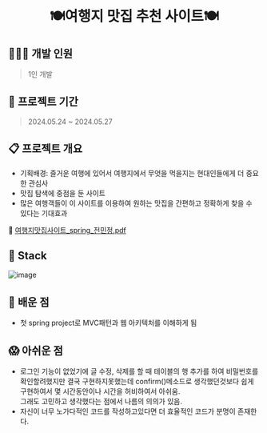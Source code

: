 <h1 align="center"> 🍽️여행지 맛집 추천 사이트🍽️ </h1>

## 👩🏻‍💻 개발 인원
> 1인 개발
>
## 🚀 프로젝트 기간
> 2024.05.24 ~ 2024.05.27
>
## 📋 프로젝트 개요
- 기획배경: 즐거운 여행에 있어서 여행지에서 무엇을 먹을지는 현대인들에게 더 중요한 관심사 <br>
- 맛집 탐색에 중점을 둔 사이트<br>
- 많은 여행객들이 이 사이트를 이용하여 원하는 맛집을 간편하고 정확하게 찾을 수 있다는 기대효과  

 🔗 [여행지맛집사이트_spring_전민정.pdf](https://github.com/ekfrif0914/TripMatZip/blob/main/%EC%97%AC%ED%96%89%EC%A7%80%EB%A7%9B%EC%A7%91%EC%82%AC%EC%9D%B4%ED%8A%B8_spring_%EC%A0%84%EB%AF%BC%EC%A0%95.pdf)

## 🚧 Stack
![image](https://github.com/user-attachments/assets/3296a165-ea82-44ae-a37f-127f6a655794)

## 👀 배운 점
- 첫 spring project로 MVC패턴과 웹 아키텍처를 이해하게 됨


## 😱 아쉬운 점
- 로그인 기능이 없었기에 글 수정, 삭제를 할 때 테이블의 행 추가를 하여 비밀번호를 확인할려했지만 결국 구현하지못했는데 confirm()메소드로 생각했던것보다 쉽게 구현하여서 몇 시간동안이나 시간을 허비하여서 아쉬움.
  <br>그래도 고민하고 생각했다는 점에서 나름의 의의가 있음.
- 자신이 너무 노가다적인 코드를 작성하고있다면 더 효율적인 코드가 분명이 존재한다.
